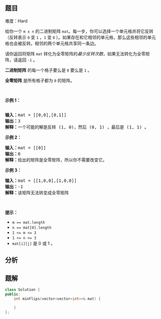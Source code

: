 
## 题目
难度：Hard
<p>给你一个&nbsp;<code>m x n</code>&nbsp;的二进制矩阵&nbsp;<code>mat</code>。每一步，你可以选择一个单元格并将它反转（反转表示 <code>0</code> 变 <code>1</code> ，<code>1</code> 变 <code>0</code> ）。如果存在和它相邻的单元格，那么这些相邻的单元格也会被反转。相邻的两个单元格共享同一条边。</p>

<p>请你返回将矩阵&nbsp;<code>mat</code> 转化为全零矩阵的<em>最少反转次数</em>，如果无法转化为全零矩阵，请返回&nbsp;<code>-1</code>&nbsp;。</p>

<p><strong>二进制矩阵</strong>&nbsp;的每一个格子要么是 <code>0</code> 要么是 <code>1</code> 。</p>

<p><strong>全零矩阵</strong>&nbsp;是所有格子都为 <code>0</code> 的矩阵。</p>

<p>&nbsp;</p>

<p><strong>示例&nbsp;1：</strong></p>

<p><img alt="" src="https://assets.leetcode-cn.com/aliyun-lc-upload/uploads/2019/12/13/matrix.png" /></p>

<pre>
<strong>输入：</strong>mat = [[0,0],[0,1]]
<strong>输出：</strong>3
<strong>解释：</strong>一个可能的解是反转 (1, 0)，然后 (0, 1) ，最后是 (1, 1) 。
</pre>

<p><strong>示例 2：</strong></p>

<pre>
<strong>输入：</strong>mat = [[0]]
<strong>输出：</strong>0
<strong>解释：</strong>给出的矩阵是全零矩阵，所以你不需要改变它。
</pre>

<p><strong>示例 3：</strong></p>

<pre>
<strong>输入：</strong>mat = [[1,0,0],[1,0,0]]
<strong>输出：</strong>-1
<strong>解释：</strong>该矩阵无法转变成全零矩阵
</pre>

<p>&nbsp;</p>

<p><strong>提示：</strong></p>

<ul>
	<li><code>m ==&nbsp;mat.length</code></li>
	<li><code>n ==&nbsp;mat[0].length</code></li>
	<li><code>1 &lt;= m&nbsp;&lt;= 3</code></li>
	<li><code>1 &lt;= n&nbsp;&lt;= 3</code></li>
	<li><code>mat[i][j]</code>&nbsp;是 0 或 1 。</li>
</ul>

## 分析

## 题解
```cpp
class Solution {
public:
    int minFlips(vector<vector<int>>& mat) {

    }
};
```